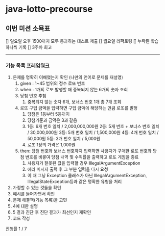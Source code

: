 # java-lotto-precourse
## 이번 미션 소묙표
[] 일요일 오후 1500까지 모두 통과하는 테스트 제출
[] 월요일 리팩토링
[] 누락된 학습 하나씩 기록
[] 3주차 회고

---

### 기능 목록 프레임워크

1. 문제를 명확히 이해했는지 확인 (나만의 언어로 문제를 재설명)
   1. given : 1~45 범위의 정수 로또 번호
   2. when : 1개의 로또 발행할 때 중복되지 않는 6개의 숫자 조회
   3. 당첨 번호 추첨
      1. 중복되지 않는 숫자 6개, 보너스 번호 1개 총 7개 조회
   4. 로또 구입 금액을 입력하면 구입 금액에 해당하는 만큼 로또를 발행
      1. 당첨은 1등부터 5등까지
      2. 당첨기준과 금액은 3과 같음
      3. 1등: 6개 번호 일치 / 2,000,000,000원
         2등: 5개 번호 + 보너스 번호 일치 / 30,000,000원
         3등: 5개 번호 일치 / 1,500,000원
         4등: 4개 번호 일치 / 50,000원
         5등: 3개 번호 일치 / 5,000원
      4. 로또 1장의 가격은 1,000원
   5. then: 당첨 번호와 보너스 번호까지 입력하면 사용자가 구매한 로또 번호와 당첨 번호를 비굫여 당첨 내역 및 수익률을 출력하고 로또 게임을 종료
      1. 사용자가 잘못된 값을 입력할 경우 IllegalArgumentException
      2. 에러 미시지 출력 후 그 부분 입력을 다시 요청
      3. 이 때 그냥 Exception 클래스가 아닌 IllegalArgumentException, IllegalStateException등과 같은 명확한 유형을 처리
2. 가정할 수 있는 것들을 확인
3. 예시를 들어가면서 확인
4. 문제 해결책(기능 목록)을 고민
5. 4에 대한 설명
6. 5 결과 진단 후 진단 결과가 최선인지 재확인
7. 코드 작성

진행률 1 / 7